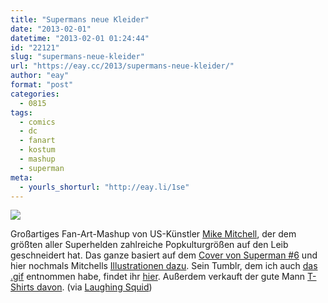 ```yaml
---
title: "Supermans neue Kleider"
date: "2013-02-01"
datetime: "2013-02-01 01:24:44"
id: "22121"
slug: "supermans-neue-kleider"
url: "https://eay.cc/2013/supermans-neue-kleider/"
author: "eay"
format: "post"
categories:
  - 0815
tags:
  - comics
  - dc
  - fanart
  - kostum
  - mashup
  - superman
meta:
  - yourls_shorturl: "http://eay.li/1se"
---
```


![](https://eay.cc/uploads/2013/superman.gif)

Großartiges Fan-Art-Mashup von US-Künstler [Mike Mitchell](http://sirmikeofmitchell.com/), der dem größten aller Superhelden zahlreiche Popkulturgrößen auf den Leib geschneidert hat. Das ganze basiert auf dem [Cover von Superman #6](http://www.metropolisplus.com/superman/Superman06.jpg) und hier nochmals Mitchells [Illustrationen dazu](http://sirmikeofmitchell.com/index.php?/super/). Sein Tumblr, dem ich auch [das .gif](http://blog.sirmitchell.com/post/41911634647/every-super-so-far-i-cant-wait-to-make-this-even) entnommen habe, findet ihr [hier](http://blog.sirmitchell.com/). Außerdem verkauft der gute Mann [T-Shirts davon](http://sirmitchell.com/collections/shirts/products/super-shirt). (via [Laughing Squid](http://laughingsquid.com/superman-6-re-skinned-as-various-pop-culture-icons-by-mike-mitchell/))
